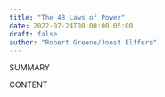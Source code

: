 ```yaml
---
title: "The 48 Laws of Power"
date: 2022-07-24T00:00:00-05:00
draft: false
author: "Robert Greene/Joost Elffers"
---
```


SUMMARY

<!--more-->

CONTENT